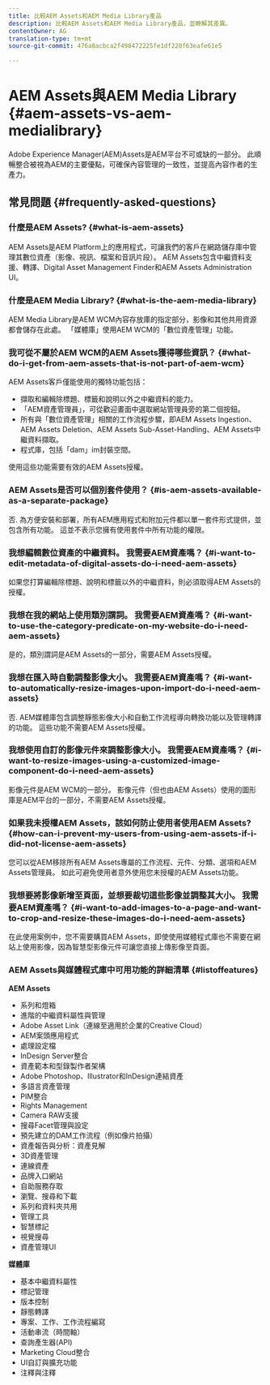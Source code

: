 ```yaml
---
title: 比較AEM Assets和AEM Media Library產品
description: 比較AEM Assets和AEM Media Library產品，並瞭解其差異。
contentOwner: AG
translation-type: tm+mt
source-git-commit: 476a8acbca2f498472225fe1df220f63eafe61e5

---
```



# AEM Assets與AEM Media Library {#aem-assets-vs-aem-medialibrary}

Adobe Experience Manager(AEM)Assets是AEM平台不可或缺的一部分。 此順暢整合被視為AEM的主要優點，可確保內容管理的一致性，並提高內容作者的生產力。

## 常見問題 {#frequently-asked-questions}

### 什麼是AEM Assets? {#what-is-aem-assets}

AEM Assets是AEM Platform上的應用程式，可讓我們的客戶在網路儲存庫中管理其數位資產（影像、視訊、檔案和音訊片段）。 AEM Assets包含中繼資料支援、轉譯、Digital Asset Management Finder和AEM Assets Administration UI。

### 什麼是AEM Media Library? {#what-is-the-aem-media-library}

AEM Media Library是AEM WCM內容存放庫的指定部分，影像和其他共用資源都會儲存在此處。 「媒體庫」使用AEM WCM的「數位資產管理」功能。

### 我可從不屬於AEM WCM的AEM Assets獲得哪些資訊？ {#what-do-i-get-from-aem-assets-that-is-not-part-of-aem-wcm}

AEM Assets客戶僅能使用的獨特功能包括：

* 擷取和編輯除標題、標籤和說明以外之中繼資料的能力。
* 「AEM資產管理員」，可從歡迎畫面中選取網站管理員旁的第二個按鈕。
* 所有與「數位資產管理」相關的工作流程步驟，即AEM Assets Ingestion、AEM Assets Deletion、AEM Assets Sub-Asset-Handling、AEM Assets中繼資料擷取。
* 程式庫，包括「dam」im封裝空間。

使用這些功能需要有效的AEM Assets授權。

### AEM Assets是否可以個別套件使用？ {#is-aem-assets-available-as-a-separate-package}

否. 為方便安裝和部署，所有AEM應用程式和附加元件都以單一套件形式提供，並包含所有功能。 這並不表示您擁有使用套件中所有功能的權限。

### 我想編輯數位資產的中繼資料。 我需要AEM資產嗎？ {#i-want-to-edit-metadata-of-digital-assets-do-i-need-aem-assets}

如果您打算編輯除標題、說明和標籤以外的中繼資料，則必須取得AEM Assets的授權。

### 我想在我的網站上使用類別謂詞。 我需要AEM資產嗎？ {#i-want-to-use-the-category-predicate-on-my-website-do-i-need-aem-assets}

是的，類別謂詞是AEM Assets的一部分，需要AEM Assets授權。

### 我想在匯入時自動調整影像大小。 我需要AEM資產嗎？ {#i-want-to-automatically-resize-images-upon-import-do-i-need-aem-assets}

否. AEM媒體庫包含調整靜態影像大小和自動工作流程導向轉換功能以及管理轉譯的功能。 這些功能不需要AEM Assets授權。

### 我想使用自訂的影像元件來調整影像大小。 我需要AEM資產嗎？ {#i-want-to-resize-images-using-a-customized-image-component-do-i-need-aem-assets}

影像元件是AEM WCM的一部分。 影像元件（但也由AEM Assets）使用的圖形庫是AEM平台的一部分，不需要AEM Assets授權。

### 如果我未授權AEM Assets，該如何防止使用者使用AEM Assets? {#how-can-i-prevent-my-users-from-using-aem-assets-if-i-did-not-license-aem-assets}

您可以從AEM移除所有AEM Assets專屬的工作流程、元件、分類、選項和AEM Assets管理員。 如此可避免使用者意外使用您未授權的AEM Assets功能。

### 我想要將影像新增至頁面，並想要裁切這些影像並調整其大小。 我需要AEM資產嗎？ {#i-want-to-add-images-to-a-page-and-want-to-crop-and-resize-these-images-do-i-need-aem-assets}

在此使用案例中，您不需要購買AEM Assets，即使使用媒體程式庫也不需要在網站上使用影像，因為智慧型影像元件可讓您直接上傳影像至頁面。

### AEM Assets與媒體程式庫中可用功能的詳細清單 {#listoffeatures}

**AEM Assets**

* 系列和燈箱
* 進階的中繼資料屬性與管理
* Adobe Asset Link（連線至適用於企業的Creative Cloud）
* AEM案頭應用程式
* 處理設定檔
* InDesign Server整合
* 資產範本和型錄製作者架構
* Adobe Photoshop、Illustrator和InDesign連結資產
* 多語言資產管理
* PIM整合
* Rights Management
* Camera RAW支援
* 搜尋Facet管理與設定
* 預先建立的DAM工作流程（例如像片拍攝）
* 資產報告與分析：資產見解
* 3D資產管理
* 連線資產
* 品牌入口網站
* 自助服務存取
* 瀏覽、搜尋和下載
* 系列和資料夾共用
* 管理工具
* 智慧標記
* 視覺搜尋
* 資產管理UI

**媒體庫**

* 基本中繼資料屬性
* 標記管理
* 版本控制
* 靜態轉譯
* 專案、工作、工作流程編寫
* 活動串流（時間軸）
* 查詢產生器(API)
* Marketing Cloud整合
* UI自訂與擴充功能
* 注釋與注釋
